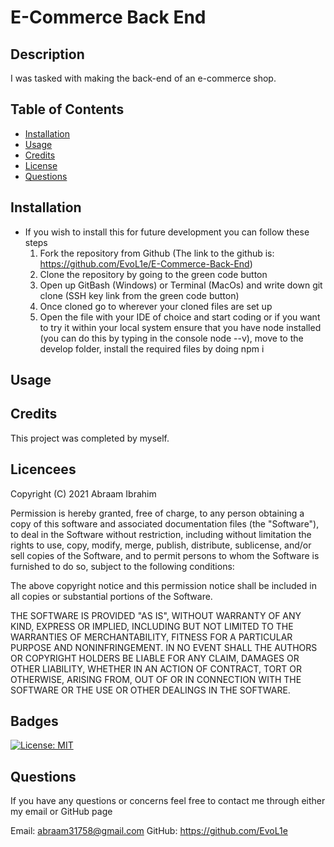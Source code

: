 # E-Commerce Back End

## Description

I was tasked with making the back-end of an e-commerce shop.

## Table of Contents

- [Installation](#installation)
- [Usage](#usage)
- [Credits](#credits)
- [License](#license)
- [Questions](#questions)


## Installation

* If you wish to install this for future development you can follow these steps
    1. Fork the repository from Github (The link to the github is: 
        https://github.com/EvoL1e/E-Commerce-Back-End)
    2. Clone the repository by going to the green code button
    3. Open up GitBash (Windows) or Terminal (MacOs) and write down git clone (SSH key link from the green code button)
    4. Once cloned go to wherever your cloned files are set up
    5. Open the file with your IDE of choice and start coding or if you want to try it within your local system ensure that you have node installed (you can do this by typing in the console node --v), move to the develop folder, install the required files by doing npm i

## Usage


## Credits

This project was completed by myself.

## Licencees 
Copyright (C) 2021 Abraam Ibrahim

Permission is hereby granted, free of charge, to any person obtaining a copy of this software and associated documentation files (the "Software"), to deal in the Software without restriction, including without limitation the rights to use, copy, modify, merge, publish, distribute, sublicense, and/or sell copies of the Software, and to permit persons to whom the Software is furnished to do so, subject to the following conditions:

The above copyright notice and this permission notice shall be included in all copies or substantial portions of the Software.

THE SOFTWARE IS PROVIDED "AS IS", WITHOUT WARRANTY OF ANY KIND, EXPRESS OR IMPLIED, INCLUDING BUT NOT LIMITED TO THE WARRANTIES OF MERCHANTABILITY, FITNESS FOR A PARTICULAR PURPOSE AND NONINFRINGEMENT. IN NO EVENT SHALL THE AUTHORS OR COPYRIGHT HOLDERS BE LIABLE FOR ANY CLAIM, DAMAGES OR OTHER LIABILITY, WHETHER IN AN ACTION OF CONTRACT, TORT OR OTHERWISE, ARISING FROM, OUT OF OR IN CONNECTION WITH THE SOFTWARE OR THE USE OR OTHER DEALINGS IN THE SOFTWARE.

## Badges
[![License: MIT](https://img.shields.io/badge/License-MIT-yellow.svg)](https://opensource.org/licenses/MIT)

## Questions

If you have any questions or concerns feel free to contact me through either my email or GitHub page
    
Email: abraam31758@gmail.com
GitHub: https://github.com/EvoL1e